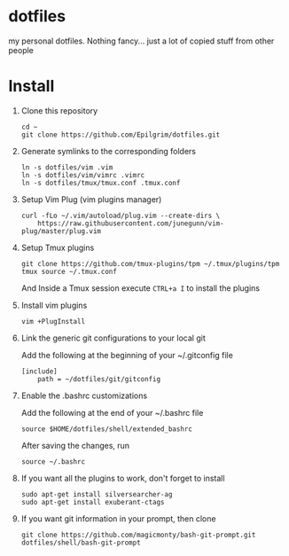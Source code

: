 dotfiles
========

my personal dotfiles. Nothing fancy... just a lot of copied stuff from other
people

Install
=======

1. Clone this repository

    ```
    cd ~
    git clone https://github.com/Epilgrim/dotfiles.git
    ```

1. Generate symlinks to the corresponding folders

    ```
    ln -s dotfiles/vim .vim
    ln -s dotfiles/vim/vimrc .vimrc
    ln -s dotfiles/tmux/tmux.conf .tmux.conf
    ```

1. Setup Vim Plug (vim plugins manager)

    ```
    curl -fLo ~/.vim/autoload/plug.vim --create-dirs \
        https://raw.githubusercontent.com/junegunn/vim-plug/master/plug.vim
    ```

1. Setup Tmux plugins

    ```
    git clone https://github.com/tmux-plugins/tpm ~/.tmux/plugins/tpm
    tmux source ~/.tmux.conf
    ```
    And Inside a Tmux session execute `CTRL+a I` to install the plugins

1. Install vim plugins

    ```
    vim +PlugInstall
    ```

1. Link the generic git configurations to your local git

   Add the following at the beginning of your ~/.gitconfig file

    ```
    [include]
        path = ~/dotfiles/git/gitconfig
    ```

1. Enable the .bashrc customizations

   Add the following at the end of your ~/.bashrc file

    ```
    source $HOME/dotfiles/shell/extended_bashrc
    ```

    After saving the changes, run

    ```
    source ~/.bashrc
    ```
1. If you want all the plugins to work, don't forget to install

    ```
    sudo apt-get install silversearcher-ag
    sudo apt-get install exuberant-ctags
    ```

1. If you want git information in your prompt, then clone

    ```
    git clone https://github.com/magicmonty/bash-git-prompt.git dotfiles/shell/bash-git-prompt
    ```
